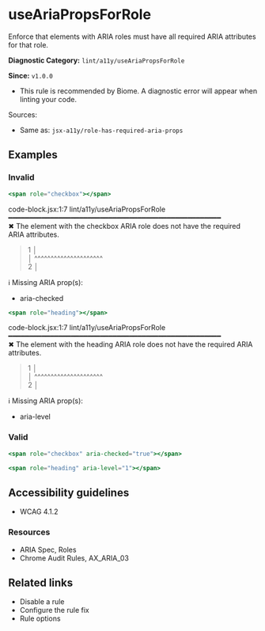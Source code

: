 # useAriaPropsForRole

Enforce that elements with ARIA roles must have all required ARIA attributes for that role.

**Diagnostic Category:** `lint/a11y/useAriaPropsForRole`

**Since:** `v1.0.0`

- This rule is recommended by Biome. A diagnostic error will appear when linting your code.

Sources: 
- Same as: `jsx-a11y/role-has-required-aria-props`

## Examples

### Invalid

```jsx
<span role="checkbox"></span>
```

code-block.jsx:1:7 lint/a11y/useAriaPropsForRole ━━━━━━━━━━━━━━━━━━━━━━━━━━━━━━━━━━━━━━━━━━━━━━━━━━━  
✖ The element with the checkbox ARIA role does not have the required ARIA attributes.  
> 1 │ <span role="checkbox"></span>  
   │      ^^^^^^^^^^^^^^^^^^^^^  
2 │  

ℹ Missing ARIA prop(s):  
- aria-checked  

```jsx
<span role="heading"></span>
```

code-block.jsx:1:7 lint/a11y/useAriaPropsForRole ━━━━━━━━━━━━━━━━━━━━━━━━━━━━━━━━━━━━━━━━━━━━━━━━━━━  
✖ The element with the heading ARIA role does not have the required ARIA attributes.  
> 1 │ <span role="heading"></span>  
   │      ^^^^^^^^^^^^^^^^^^^^^  
2 │  

ℹ Missing ARIA prop(s):  
- aria-level  

### Valid

```jsx
<span role="checkbox" aria-checked="true"></span>
```

```jsx
<span role="heading" aria-level="1"></span>
```

## Accessibility guidelines

- WCAG 4.1.2

### Resources

- ARIA Spec, Roles
- Chrome Audit Rules, AX_ARIA_03

## Related links

- Disable a rule
- Configure the rule fix
- Rule options